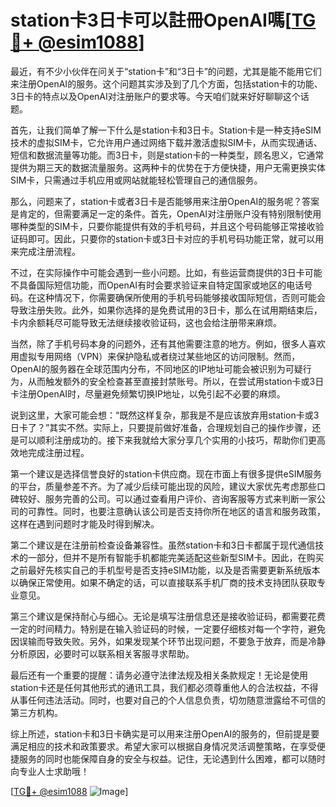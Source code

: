 # station卡3日卡可以註冊OpenAI嗎[[TG💪+ @esim1088](https://t.me/s/esim1088)]

最近，有不少小伙伴在问关于“station卡”和“3日卡”的问题，尤其是能不能用它们来注册OpenAI的服务。这个问题其实涉及到了几个方面，包括station卡的功能、3日卡的特点以及OpenAI对注册账户的要求等。今天咱们就来好好聊聊这个话题。

首先，让我们简单了解一下什么是station卡和3日卡。Station卡是一种支持eSIM技术的虚拟SIM卡，它允许用户通过网络下载并激活虚拟SIM卡，从而实现通话、短信和数据流量等功能。而3日卡，则是station卡的一种类型，顾名思义，它通常提供为期三天的数据流量服务。这两种卡的优势在于方便快捷，用户无需更换实体SIM卡，只需通过手机应用或网站就能轻松管理自己的通信服务。

那么，问题来了，station卡或者3日卡是否能够用来注册OpenAI的服务呢？答案是肯定的，但需要满足一定的条件。首先，OpenAI对注册账户没有特别限制使用哪种类型的SIM卡，只要你能提供有效的手机号码，并且这个号码能够正常接收验证码即可。因此，只要你的station卡或3日卡对应的手机号码功能正常，就可以用来完成注册流程。

不过，在实际操作中可能会遇到一些小问题。比如，有些运营商提供的3日卡可能不具备国际短信功能，而OpenAI有时会要求验证来自特定国家或地区的电话号码。在这种情况下，你需要确保所使用的手机号码能够接收国际短信，否则可能会导致注册失败。此外，如果你选择的是免费试用的3日卡，那么在试用期结束后，卡内余额耗尽可能导致无法继续接收验证码，这也会给注册带来麻烦。

当然，除了手机号码本身的问题外，还有其他需要注意的地方。例如，很多人喜欢用虚拟专用网络（VPN）来保护隐私或者绕过某些地区的访问限制。然而，OpenAI的服务器在全球范围内分布，不同地区的IP地址可能会被识别为可疑行为，从而触发额外的安全检查甚至直接封禁账号。所以，在尝试用station卡或3日卡注册OpenAI时，尽量避免频繁切换IP地址，以免引起不必要的麻烦。

说到这里，大家可能会想：“既然这样复杂，那我是不是应该放弃用station卡或3日卡了？”其实不然。实际上，只要提前做好准备，合理规划自己的操作步骤，还是可以顺利注册成功的。接下来我就给大家分享几个实用的小技巧，帮助你们更高效地完成注册过程。

第一个建议是选择信誉良好的station卡供应商。现在市面上有很多提供eSIM服务的平台，质量参差不齐。为了减少后续可能出现的风险，建议大家优先考虑那些口碑较好、服务完善的公司。可以通过查看用户评价、咨询客服等方式来判断一家公司的可靠性。同时，也要注意确认该公司是否支持你所在地区的语言和服务政策，这样在遇到问题时才能及时得到解决。

第二个建议是在注册前检查设备兼容性。虽然station卡和3日卡都属于现代通信技术的一部分，但并不是所有智能手机都能完美适配这些新型SIM卡。因此，在购买之前最好先核实自己的手机型号是否支持eSIM功能，以及是否需要更新系统版本以确保正常使用。如果不确定的话，可以直接联系手机厂商的技术支持团队获取专业意见。

第三个建议是保持耐心与细心。无论是填写注册信息还是接收验证码，都需要花费一定的时间精力。特别是在输入验证码的时候，一定要仔细核对每一个字符，避免因误输而导致失败。另外，如果发现某个环节出现问题，不要急于放弃，而是冷静分析原因，必要时可以联系相关客服寻求帮助。

最后还有一个重要的提醒：请务必遵守法律法规及相关条款规定！无论是使用station卡还是任何其他形式的通讯工具，我们都必须尊重他人的合法权益，不得从事任何违法活动。同时，也要对自己的个人信息负责，切勿随意泄露给不可信的第三方机构。

综上所述，station卡和3日卡确实是可以用来注册OpenAI的服务的，但前提是要满足相应的技术和政策要求。希望大家可以根据自身情况灵活调整策略，在享受便捷服务的同时也能保障自身的安全与权益。记住，无论遇到什么困难，都可以随时向专业人士求助哦！

[[TG💪+ @esim1088](https://t.me/s/esim1088) ![Image](https://i.postimg.cc/4NQfJmqS/Snipaste-2025-05-13-00-14-12.png)]